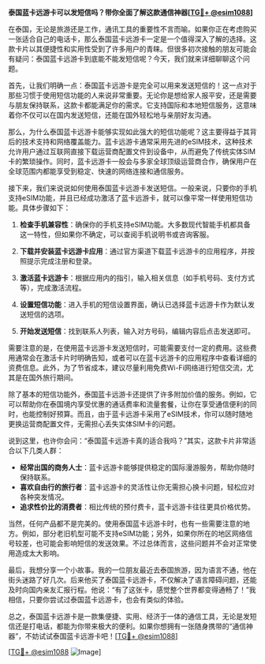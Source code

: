 **泰国蓝卡远游卡可以发短信吗？带你全面了解这款通信神器[[TG💪+ @esim1088](https://t.me/s/esim1088)]**

在泰国，无论是旅游还是工作，通讯工具的重要性不言而喻。如果你正在考虑购买一张适合自己的电话卡，那么泰国蓝卡远游卡一定是一个值得深入了解的选择。这款卡片以其便捷性和实用性受到了许多用户的青睐。但很多初次接触的朋友可能会有疑问：泰国蓝卡远游卡到底能不能发短信呢？今天，我们就来详细聊聊这个问题。

首先，让我们明确一点：泰国蓝卡远游卡是完全可以用来发送短信的！这一点对于那些习惯于使用短信功能的人来说非常重要。无论你是想给家人报平安，还是需要与朋友保持联系，这款卡都能满足你的需求。它支持国际和本地短信服务，这意味着你不仅可以在国内发送短信，还能在国外轻松地与亲朋好友沟通。

那么，为什么泰国蓝卡远游卡能够实现如此强大的短信功能呢？这主要得益于其背后的技术支持和网络覆盖能力。蓝卡远游卡通常采用先进的eSIM技术，这种技术允许用户通过互联网直接下载运营商配置文件到设备中，从而避免了传统实体SIM卡的繁琐操作。同时，蓝卡远游卡一般会与多家全球顶级运营商合作，确保用户在全球范围内都能享受到稳定、快速的网络连接和通信服务。

接下来，我们来说说如何使用泰国蓝卡远游卡发送短信。一般来说，只要你的手机支持eSIM功能，并且已经成功激活了蓝卡远游卡，就可以像平常一样使用短信功能。具体步骤如下：

1. **检查手机兼容性**：确保你的手机支持eSIM功能。大多数现代智能手机都具备这一特性，但如果你不确定，可以查阅手机说明书或咨询客服。
   
2. **下载并安装蓝卡远游卡应用**：通过官方渠道下载蓝卡远游卡的应用程序，并按照提示完成注册和登录。

3. **激活蓝卡远游卡**：根据应用内的指引，输入相关信息（如手机号码、支付方式等），完成激活流程。

4. **设置短信功能**：进入手机的短信设置界面，确认已选择蓝卡远游卡作为默认发送短信的选项。

5. **开始发送短信**：找到联系人列表，输入对方号码，编辑内容后点击发送即可。

需要注意的是，在使用蓝卡远游卡发送短信时，可能需要支付一定的费用。这些费用通常会在激活卡片时明确告知，或者可以在蓝卡远游卡的应用程序中查看详细的资费信息。此外，为了节省成本，建议尽量利用免费Wi-Fi网络进行短信交流，尤其是在国外旅行期间。

除了基本的短信功能外，泰国蓝卡远游卡还提供了许多附加价值的服务。例如，它可以帮助你在泰国境内享受优惠的通话费率和流量套餐，让你在享受通信便利的同时，也能控制好预算。而且，由于蓝卡远游卡采用了eSIM技术，你可以随时随地更换运营商配置文件，无需担心丢失实体SIM卡的问题。

说到这里，也许你会问：“泰国蓝卡远游卡真的适合我吗？”其实，这款卡片非常适合以下几类人群：

- **经常出国的商务人士**：蓝卡远游卡能够提供稳定的国际漫游服务，帮助你随时保持联系。
- **喜欢自由行的旅行者**：蓝卡远游卡的灵活性让你无需担心换卡问题，轻松应对各种突发情况。
- **追求性价比的消费者**：相比传统的预付费卡，蓝卡远游卡往往更具价格优势。

当然，任何产品都不是完美的。使用泰国蓝卡远游卡时，也有一些需要注意的地方。例如，部分老旧机型可能不支持eSIM功能；另外，如果你所在的地区网络信号较差，也可能会影响短信的发送效果。不过总体而言，这些问题并不会对正常使用造成太大影响。

最后，我想分享一个小故事。我的一位朋友最近去泰国旅游，因为语言不通，他在街头迷路了好几次。后来他买了泰国蓝卡远游卡，不仅解决了语言障碍问题，还能及时向国内亲友汇报行程。他说：“有了这张卡，感觉整个世界都变得通畅了！”我相信，只要你尝试过泰国蓝卡远游卡，也会有类似的体验。

总之，泰国蓝卡远游卡是一款集便捷、实用、经济于一体的通信工具，无论是发短信还是打电话，都能为你带来极大的便利。如果你想拥有一张随身携带的“通信神器”，不妨试试泰国蓝卡远游卡吧！[[TG💪+ @esim1088](https://t.me/s/esim1088)]

[[TG💪+ @esim1088](https://t.me/s/esim1088) ![Image](https://i.postimg.cc/4NQfJmqS/Snipaste-2025-05-13-00-14-12.png)]